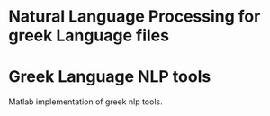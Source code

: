 # Natural Language Processing for greek Language files

# Greek Language NLP tools
Matlab implementation of greek nlp tools.

